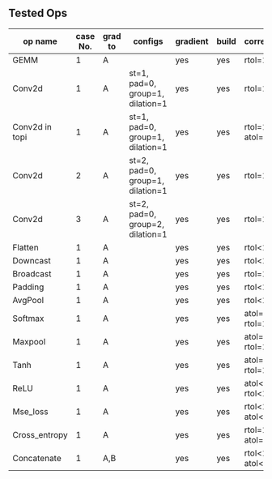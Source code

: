 ## Tested Ops

| op name | case No. | grad to | configs | gradient | build | correctness |
| --- | --- | --- | --- | --- | --- | --- |
| GEMM | 1 | A | | yes | yes | rtol=1e-5 |
| Conv2d | 1 | A | st=1, pad=0, group=1, dilation=1 | yes | yes | rtol=1e-3 |
| Conv2d in topi | 1 | A | st=1, pad=0, group=1, dilation=1 | yes | yes | rtol=1e-5, atol=1e-4 |
| Conv2d | 2 | A | st=2, pad=0, group=1, dilation=1 | yes | yes | rtol=1e-3 |
| Conv2d | 3 | A | st=2, pad=0, group=2, dilation=1 | yes | yes | rtol=1e-3 |
| Flatten | 1 | A | | yes | yes | rtol<1e-30 |
| Downcast | 1 | A | | yes | yes | rtol<1e-30 |
| Broadcast | 1 | A | | yes | yes | rtol=1e-6 |
| Padding | 1 | A | | yes | yes | rtol<1e-30 |
| AvgPool | 1 | A | | yes | yes | rtol<1e-30 |
| Softmax | 1 | A | | yes | yes | atol=1e-6, rtol=1e-5 |
| Maxpool | 1 | A | | yes | yes | atol=1e-5, rtol=1e-30 |
| Tanh | 1 | A | | yes | yes | atol=1e-6, rtol=1e-7 |
| ReLU | 1 | A | | yes | yes | atol<1e-30, rtol<1e-30 |
| Mse_loss | 1 | A | | yes | yes | rtol<1e-30, atol<1e-30 |
| Cross_entropy | 1 | A | | yes | yes | rtol=1e-30, atol=1e-9 |
| Concatenate | 1 | A,B | | yes | yes | rtol<1e-30, atol<1e-30 |